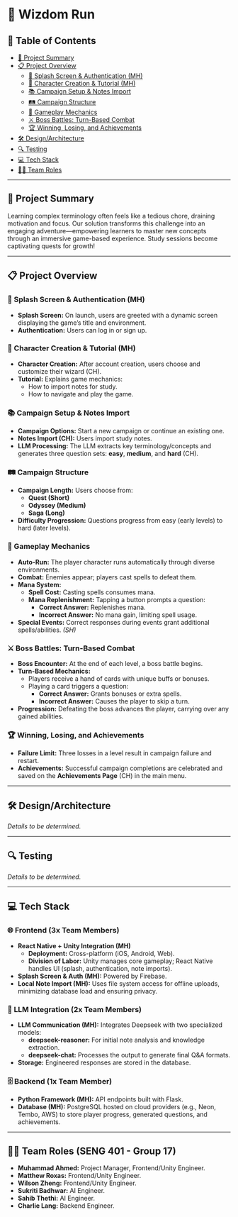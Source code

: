 # 👾 Wizdom Run

## 📑 Table of Contents
- [🚀 Project Summary](#-project-summary)
- [📋 Project Overview](#-project-overview)
  - [📱 Splash Screen & Authentication (MH)](#📱-splash-screen--authentication-mh)
  - [🎨 Character Creation & Tutorial (MH)](#🎨-character-creation--tutorial-mh)
  - [📚 Campaign Setup & Notes Import](#📚-campaign-setup--notes-import)
  - [🛤️ Campaign Structure](#🛤️-campaign-structure)
  - [🏃 Gameplay Mechanics](#🏃-gameplay-mechanics-endless-runner)
  - [⚔️ Boss Battles: Turn-Based Combat](#⚔️-boss-battles-turn-based-combat)
  - [🏆 Winning, Losing, and Achievements](#🏆-winning-losing-and-achievements)
- [🛠️ Design/Architecture](#-designarchitecture)
- [🔍 Testing](#-testing)
- [💻 Tech Stack](#-tech-stack)
- [👨‍💻 Team Roles](#-team-roles-seng-401---group-17)

---

## 🚀 Project Summary
Learning complex terminology often feels like a tedious chore, draining motivation and focus. Our solution transforms this challenge into an engaging adventure—empowering learners to master new concepts through an immersive game-based experience. Study sessions become captivating quests for growth!

---

## 📋 Project Overview

### 📱 Splash Screen & Authentication (MH)
- **Splash Screen:** On launch, users are greeted with a dynamic screen displaying the game’s title and environment.
- **Authentication:** Users can log in or sign up.

### 🎨 Character Creation & Tutorial (MH)
- **Character Creation:** After account creation, users choose and customize their wizard (CH).
- **Tutorial:** Explains game mechanics:
  - How to import notes for study.
  - How to navigate and play the game.

### 📚 Campaign Setup & Notes Import
- **Campaign Options:** Start a new campaign or continue an existing one.
- **Notes Import (CH):** Users import study notes.
- **LLM Processing:** The LLM extracts key terminology/concepts and generates three question sets: **easy**, **medium**, and **hard** (CH).

### 🛤️ Campaign Structure
- **Campaign Length:** Users choose from:
  - **Quest (Short)**
  - **Odyssey (Medium)**
  - **Saga (Long)**
- **Difficulty Progression:** Questions progress from easy (early levels) to hard (later levels).

### 🏃 Gameplay Mechanics
- **Auto-Run:** The player character runs automatically through diverse environments.
- **Combat:** Enemies appear; players cast spells to defeat them.
- **Mana System:**
  - **Spell Cost:** Casting spells consumes mana.
  - **Mana Replenishment:** Tapping a button prompts a question:
    - **Correct Answer:** Replenishes mana.
    - **Incorrect Answer:** No mana gain, limiting spell usage.
- **Special Events:** Correct responses during events grant additional spells/abilities. *(SH)*

### ⚔️ Boss Battles: Turn-Based Combat
- **Boss Encounter:** At the end of each level, a boss battle begins.
- **Turn-Based Mechanics:**
  - Players receive a hand of cards with unique buffs or bonuses.
  - Playing a card triggers a question:
    - **Correct Answer:** Grants bonuses or extra spells.
    - **Incorrect Answer:** Causes the player to skip a turn.
- **Progression:** Defeating the boss advances the player, carrying over any gained abilities.

### 🏆 Winning, Losing, and Achievements
- **Failure Limit:** Three losses in a level result in campaign failure and restart.
- **Achievements:** Successful campaign completions are celebrated and saved on the **Achievements Page** (CH) in the main menu.

---

## 🛠️ Design/Architecture
*Details to be determined.*

---

## 🔍 Testing
*Details to be determined.*

---

## 💻 Tech Stack

### 🌐 Frontend (3x Team Members)
- **React Native + Unity Integration (MH)**
  - **Deployment:** Cross-platform (iOS, Android, Web).
  - **Division of Labor:** Unity manages core gameplay; React Native handles UI (splash, authentication, note imports).
- **Splash Screen & Auth (MH):** Powered by Firebase.
- **Local Note Import (MH):** Uses file system access for offline uploads, minimizing database load and ensuring privacy.

### 🤖 LLM Integration (2x Team Members)
- **LLM Communication (MH):** Integrates Deepseek with two specialized models:
  - **deepseek-reasoner:** For initial note analysis and knowledge extraction.
  - **deepseek-chat:** Processes the output to generate final Q&A formats.
- **Storage:** Engineered responses are stored in the database.

### 🗄️ Backend (1x Team Member)
- **Python Framework (MH):** API endpoints built with Flask.
- **Database (MH):** PostgreSQL hosted on cloud providers (e.g., Neon, Tembo, AWS) to store player progress, generated questions, and achievements.

---

## 👨‍💻 Team Roles (SENG 401 - Group 17)
- **Muhammad Ahmed:** Project Manager, Frontend/Unity Engineer.
- **Matthew Roxas:** Frontend/Unity Engineer.
- **Wilson Zheng:** Frontend/Unity Engineer.
- **Sukriti Badhwar:** AI Engineer.
- **Sahib Thethi:** AI Engineer.
- **Charlie Lang:** Backend Engineer.
